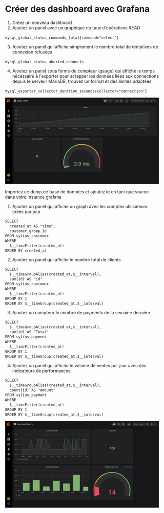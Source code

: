 # Créer des dashboard avec Grafana

1. Créez un nouveau dashboard
2. Ajoutez un panel avec un graphique du taux d'opérations READ

`mysql_global_status_commands_total{command="select"}`

3. Ajoutez un panel qui affiche simplement le nombre total de tentatives de connexion refusées

`mysql_global_status_aborted_connects`

4. Ajoutez un panel sous forme de compteur (gauge) qui affiche le temps nécéssaire à l'exporter pour scrapper les données liées aux connections depuis le serveur MariaDB, trouvez un format et des limites adaptées.

`mysql_exporter_collector_duration_seconds{collector="connection"}`

![screen_shot1](./images/Screenshot_2019-11-25&#32;graph&#32;select&#32;-&#32;Grafana.png)

Importez ce dump de base de données et ajoutez le en tant que source dans votre instance grafana

1. Ajoutez un panel qui affiche un graph avec les comptes utilisateurs créés par jour
```
SELECT
  created_at AS "time",
  customer_group_id
FROM sylius_customer
WHERE
  $__timeFilter(created_at)
ORDER BY created_at
```
2. Ajoutez un panel qui affiche le nombre total de clients
```
SELECT
  $__timeGroupAlias(created_at,$__interval),
  sum(id) AS "id"
FROM sylius_customer
WHERE
  $__timeFilter(created_at)
GROUP BY 1
ORDER BY $__timeGroup(created_at,$__interval)
```
3. Ajoutez un compteur le nombre de payments de la semaine dernière
```
SELECT
  $__timeGroupAlias(created_at,$__interval),
  sum(id) AS "Total"
FROM sylius_payment
WHERE
  $__timeFilter(created_at)
GROUP BY 1
ORDER BY $__timeGroup(created_at,$__interval)
```
4. Ajoutez un panel qui affiche le volume de ventes par jour avec des indicateurs de performances
```
SELECT
  $__timeGroupAlias(created_at,$__interval),
  count(id) AS "amount"
FROM sylius_payment
WHERE
  $__timeFilter(created_at)
GROUP BY 1
ORDER BY $__timeGroup(created_at,$__interval)
```

![screen_shot2](./images/Screenshot_2019-11-25&#32;New&#32;dashboard&#32;-&#32;Grafana.png)